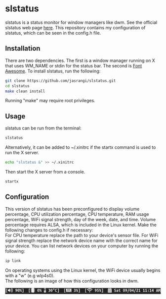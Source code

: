 # slstatus
slstatus is a status monitor for window managers like dwm. See the official
slstatus web page [here](https://tools.suckless.org/slstatus/). This repository
contains my configuration of slstatus, which can be seen in the config.h file.

## Installation
There are two dependencies. The first is a window manager running on X that uses
WM_NAME or stdin for the status bar. The second is
[Font Awesome](fontawesome.com). To install slstatus, run the following:
```sh
git clone https://github.com/jasrangi/slstatus.git
cd slstatus
make clean install
```
Running "make" may require root privileges.

## Usage
slstatus can be run from the terminal:
```sh
slstatus
```
Alternatively, it can be added to ~/.xinitrc if the startx command is used to
run the X server.
```sh
echo "slstatus &" >> ~/.xinitrc
```
Then start the X server from a console.
```sh
startx
```

## Configuration
This version of slstatus has been preconfigured to display volume percentage,
CPU utilization percentage, CPU temperature, RAM usage percentage, WiFi signal
strength, day of the week, date, and time. Volume percentage requires ALSA,
which is included in the Linux kernel. Make the following changes to config.h
if necessary: \
For CPU temperature replace the path to your device's sensor file.
For WiFi signal strength replace the network device name with the correct name
for your device. You can list network devices on your computer by running the
following:
```sh
ip link
```
On operating systems using the Linux kernel, the WiFi device usually begins
with a "w" (e.g wlp4s0). \
The following is an image of how this configuration looks in dwm.

![Alt text](slstatus.png?raw=true "slstatus preview")
